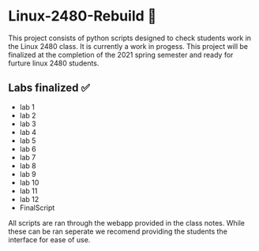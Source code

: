 # Linux-2480-Rebuild 🐧
This project consists of python scripts designed to check students work in the Linux 2480 class. It is currently a work in progess. This project will be finalized at the completion of the 2021 spring semester and ready for furture linux 2480 students.
## Labs finalized ✅
- lab 1
- lab 2
- lab 3
- lab 4
- lab 5
- lab 6
- lab 7
- lab 8
- lab 9
- lab 10
- lab 11
- lab 12
- FinalScript

All scripts are ran through the webapp provided in the class notes. While these can be ran seperate we recomend providing the students the interface for ease of use.
